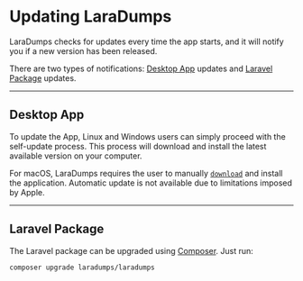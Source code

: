 # Updating LaraDumps

 LaraDumps checks for updates every time the app starts, and it will notify you if a new version has been released.

There are two types of notifications: [Desktop App](/get-started/installation?id=desktop-app) updates and [Laravel Package](get-started/installation?id=laravel-package) updates.

---

## Desktop App

To update the App, Linux and Windows users can simply proceed with the self-update process. This process will download and install the latest available version on your computer.

<!--LaraDumpsVersion-->
For macOS, LaraDumps requires the user to manually [`download`](https://github.com/laradumps/app/releases/download/v2.3.0/LaraDumps-2.3.0.dmg) and install the application. Automatic update is not available due to limitations imposed by Apple.
<!--EndOfLaraDumpsVersion-->

---

## Laravel Package

The Laravel package can be upgraded using [Composer](https://getcomposer.org). Just run:

```shell
composer upgrade laradumps/laradumps
```
